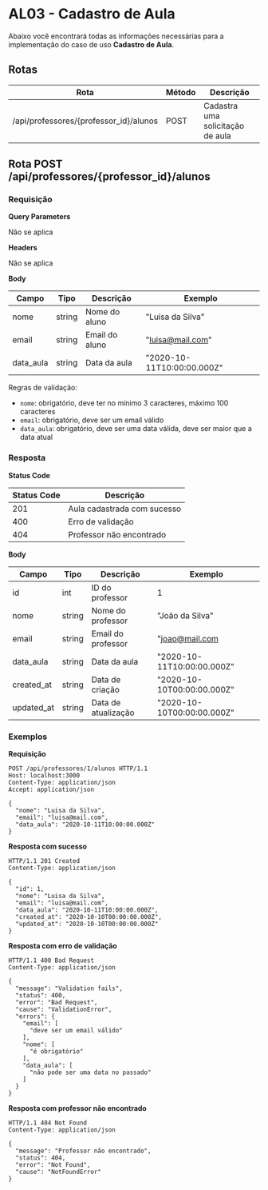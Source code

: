 # AL03 - Cadastro de Aula

Abaixo você encontrará todas as informações necessárias para a implementação do caso de uso **Cadastro de Aula**.

## Rotas

| Rota                                   | Método | Descrição                        |
| -------------------------------------- | ------ | -------------------------------- |
| /api/professores/{professor_id}/alunos | POST   | Cadastra uma solicitação de aula |

## Rota POST /api/professores/{professor_id}/alunos

### Requisição

**Query Parameters**

Não se aplica

**Headers**

Não se aplica

**Body**

| Campo     | Tipo   | Descrição      | Exemplo                    |
| --------- | ------ | -------------- | -------------------------- |
| nome      | string | Nome do aluno  | "Luisa da Silva"           |
| email     | string | Email do aluno | "luisa@mail.com"           |
| data_aula | string | Data da aula   | "2020-10-11T10:00:00.000Z" |

Regras de validação:

- `nome`: obrigatório, deve ter no mínimo 3 caracteres, máximo 100 caracteres
- `email`: obrigatório, deve ser um email válido
- `data_aula`: obrigatório, deve ser uma data válida, deve ser maior que a data atual

### Resposta

**Status Code**

| Status Code | Descrição                   |
| ----------- | --------------------------- |
| 201         | Aula cadastrada com sucesso |
| 400         | Erro de validação           |
| 404         | Professor não encontrado    |

**Body**

| Campo      | Tipo   | Descrição           | Exemplo                    |
| ---------- | ------ | ------------------- | -------------------------- |
| id         | int    | ID do professor     | 1                          |
| nome       | string | Nome do professor   | "João da Silva"            |
| email      | string | Email do professor  | "joao@mail.com             |
| data_aula  | string | Data da aula        | "2020-10-11T10:00:00.000Z" |
| created_at | string | Data de criação     | "2020-10-10T00:00:00.000Z" |
| updated_at | string | Data de atualização | "2020-10-10T00:00:00.000Z" |

### Exemplos

**Requisição**

```
POST /api/professores/1/alunos HTTP/1.1
Host: localhost:3000
Content-Type: application/json
Accept: application/json

{
  "nome": "Luisa da Silva",
  "email": "luisa@mail.com",
  "data_aula": "2020-10-11T10:00:00.000Z"
}
```

**Resposta com sucesso**

```
HTTP/1.1 201 Created
Content-Type: application/json

{
  "id": 1,
  "nome": "Luisa da Silva",
  "email": "luisa@mail.com",
  "data_aula": "2020-10-11T10:00:00.000Z",
  "created_at": "2020-10-10T00:00:00.000Z",
  "updated_at": "2020-10-10T00:00:00.000Z"
}
```

**Resposta com erro de validação**

```
HTTP/1.1 400 Bad Request
Content-Type: application/json

{
  "message": "Validation fails",
  "status": 400,
  "error": "Bad Request",
  "cause": "ValidationError",
  "errors": {
    "email": [
      "deve ser um email válido"
    ],
    "nome": [
      "é obrigatório"
    ],
    "data_aula": [
      "não pode ser uma data no passado"
    ]
  }
}
```

**Resposta com professor não encontrado**

```
HTTP/1.1 404 Not Found
Content-Type: application/json

{
  "message": "Professor não encontrado",
  "status": 404,
  "error": "Not Found",
  "cause": "NotFoundError"
}
```
